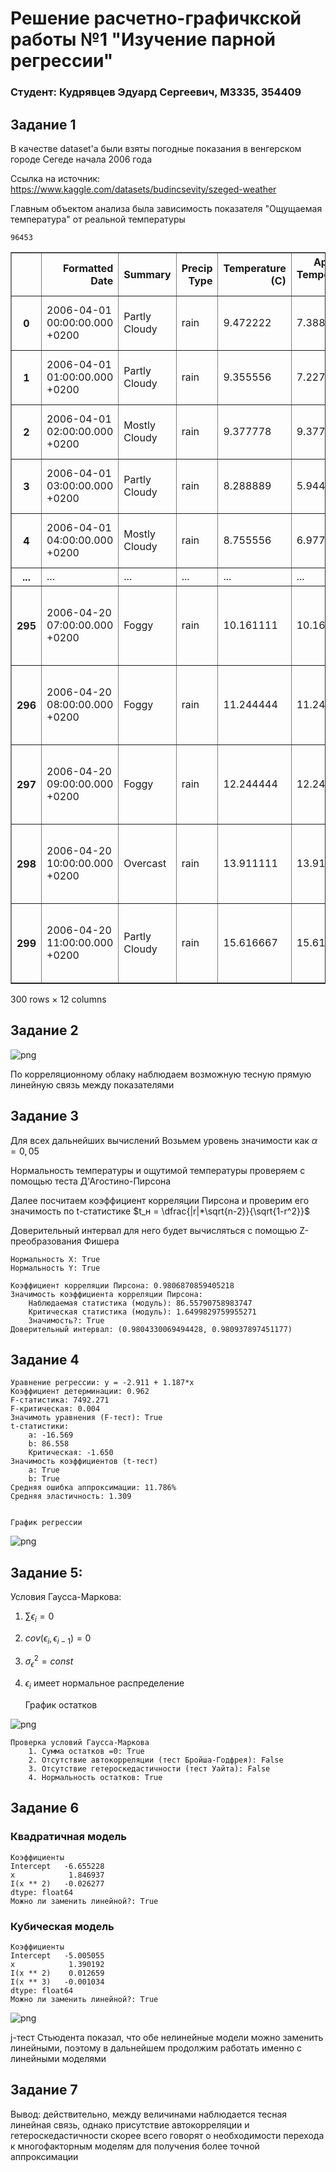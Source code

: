 # Решение расчетно-графичкской работы №1 "Изучение парной регрессии"
### Студент: Кудрявцев Эдуард Сергеевич, M3335, 354409

## Задание 1
В качестве dataset'а были взяты погодные показания в венгерском городе Сегеде начала 2006 года

Ссылка на источник: https://www.kaggle.com/datasets/budincsevity/szeged-weather

Главным объектом анализа была зависимость показателя "Ощущаемая температура" от реальной температуры

    96453





<div>
<style scoped>
    .dataframe tbody tr th:only-of-type {
        vertical-align: middle;
    }

    .dataframe tbody tr th {
        vertical-align: top;
    }

    .dataframe thead th {
        text-align: right;
    }
</style>
<table border="1" class="dataframe">
  <thead>
    <tr style="text-align: right;">
      <th></th>
      <th>Formatted Date</th>
      <th>Summary</th>
      <th>Precip Type</th>
      <th>Temperature (C)</th>
      <th>Apparent Temperature (C)</th>
      <th>Humidity</th>
      <th>Wind Speed (km/h)</th>
      <th>Wind Bearing (degrees)</th>
      <th>Visibility (km)</th>
      <th>Loud Cover</th>
      <th>Pressure (millibars)</th>
      <th>Daily Summary</th>
    </tr>
  </thead>
  <tbody>
    <tr>
      <th>0</th>
      <td>2006-04-01 00:00:00.000 +0200</td>
      <td>Partly Cloudy</td>
      <td>rain</td>
      <td>9.472222</td>
      <td>7.388889</td>
      <td>0.89</td>
      <td>14.1197</td>
      <td>251.0</td>
      <td>15.8263</td>
      <td>0.0</td>
      <td>1015.13</td>
      <td>Partly cloudy throughout the day.</td>
    </tr>
    <tr>
      <th>1</th>
      <td>2006-04-01 01:00:00.000 +0200</td>
      <td>Partly Cloudy</td>
      <td>rain</td>
      <td>9.355556</td>
      <td>7.227778</td>
      <td>0.86</td>
      <td>14.2646</td>
      <td>259.0</td>
      <td>15.8263</td>
      <td>0.0</td>
      <td>1015.63</td>
      <td>Partly cloudy throughout the day.</td>
    </tr>
    <tr>
      <th>2</th>
      <td>2006-04-01 02:00:00.000 +0200</td>
      <td>Mostly Cloudy</td>
      <td>rain</td>
      <td>9.377778</td>
      <td>9.377778</td>
      <td>0.89</td>
      <td>3.9284</td>
      <td>204.0</td>
      <td>14.9569</td>
      <td>0.0</td>
      <td>1015.94</td>
      <td>Partly cloudy throughout the day.</td>
    </tr>
    <tr>
      <th>3</th>
      <td>2006-04-01 03:00:00.000 +0200</td>
      <td>Partly Cloudy</td>
      <td>rain</td>
      <td>8.288889</td>
      <td>5.944444</td>
      <td>0.83</td>
      <td>14.1036</td>
      <td>269.0</td>
      <td>15.8263</td>
      <td>0.0</td>
      <td>1016.41</td>
      <td>Partly cloudy throughout the day.</td>
    </tr>
    <tr>
      <th>4</th>
      <td>2006-04-01 04:00:00.000 +0200</td>
      <td>Mostly Cloudy</td>
      <td>rain</td>
      <td>8.755556</td>
      <td>6.977778</td>
      <td>0.83</td>
      <td>11.0446</td>
      <td>259.0</td>
      <td>15.8263</td>
      <td>0.0</td>
      <td>1016.51</td>
      <td>Partly cloudy throughout the day.</td>
    </tr>
    <tr>
      <th>...</th>
      <td>...</td>
      <td>...</td>
      <td>...</td>
      <td>...</td>
      <td>...</td>
      <td>...</td>
      <td>...</td>
      <td>...</td>
      <td>...</td>
      <td>...</td>
      <td>...</td>
      <td>...</td>
    </tr>
    <tr>
      <th>295</th>
      <td>2006-04-20 07:00:00.000 +0200</td>
      <td>Foggy</td>
      <td>rain</td>
      <td>10.161111</td>
      <td>10.161111</td>
      <td>0.99</td>
      <td>0.3381</td>
      <td>81.0</td>
      <td>0.4347</td>
      <td>0.0</td>
      <td>1013.61</td>
      <td>Foggy starting overnight continuing until morn...</td>
    </tr>
    <tr>
      <th>296</th>
      <td>2006-04-20 08:00:00.000 +0200</td>
      <td>Foggy</td>
      <td>rain</td>
      <td>11.244444</td>
      <td>11.244444</td>
      <td>0.98</td>
      <td>2.7531</td>
      <td>358.0</td>
      <td>0.6923</td>
      <td>0.0</td>
      <td>1013.90</td>
      <td>Foggy starting overnight continuing until morn...</td>
    </tr>
    <tr>
      <th>297</th>
      <td>2006-04-20 09:00:00.000 +0200</td>
      <td>Foggy</td>
      <td>rain</td>
      <td>12.244444</td>
      <td>12.244444</td>
      <td>0.99</td>
      <td>2.2540</td>
      <td>152.0</td>
      <td>2.2057</td>
      <td>0.0</td>
      <td>1014.31</td>
      <td>Foggy starting overnight continuing until morn...</td>
    </tr>
    <tr>
      <th>298</th>
      <td>2006-04-20 10:00:00.000 +0200</td>
      <td>Overcast</td>
      <td>rain</td>
      <td>13.911111</td>
      <td>13.911111</td>
      <td>0.92</td>
      <td>8.0983</td>
      <td>135.0</td>
      <td>4.2021</td>
      <td>0.0</td>
      <td>1014.43</td>
      <td>Foggy starting overnight continuing until morn...</td>
    </tr>
    <tr>
      <th>299</th>
      <td>2006-04-20 11:00:00.000 +0200</td>
      <td>Partly Cloudy</td>
      <td>rain</td>
      <td>15.616667</td>
      <td>15.616667</td>
      <td>0.82</td>
      <td>2.2862</td>
      <td>153.0</td>
      <td>6.3112</td>
      <td>0.0</td>
      <td>1014.73</td>
      <td>Foggy starting overnight continuing until morn...</td>
    </tr>
  </tbody>
</table>
<p>300 rows × 12 columns</p>
</div>



## Задание 2


    
![png](pair_regression_files/pair_regression_5_0.png)
    


По корреляционному облаку наблюдаем возможную тесную прямую линейную связь между показателями

## Задание 3

Для всех дальнейших вычислений Возьмем уровень значимости как $\alpha=0,05$

Нормальность температуры и ощутимой температуры проверяем с помощью теста Д'Агостино-Пирсона

Далее посчитаем коэффициент корреляции Пирсона и проверим его значимость по t-статистике $t_н = \dfrac{|r|*\sqrt{n-2}}{\sqrt{1-r^2}}$

Доверительный интервал для него будет вычисляться с помощью Z-преобразования Фишера

    Нормальность X: True
    Нормальность Y: True
    
    Коэффициент корреляции Пирсона: 0.9806870859405218
    Значимость коэффициента корреляции Пирсона:
        Наблюдаемая статистика (модуль): 86.55790758983747
        Критическая статистика (модуль): 1.6499829759955271
        Значимость?: True
    Доверительный интервал: (0.9804330069494428, 0.980937897451177)


## Задание 4

    Уравнение регрессии: y = -2.911 + 1.187*x
    Коэффициент детерминации: 0.962
    F-статистика: 7492.271
    F-критическая: 0.004
    Значимоть уравнения (F-тест): True
    t-статистики: 
        a: -16.569
        b: 86.558
        Критическая: -1.650
    Значимость коэффициентов (t-тест)
        a: True
        b: True
    Средняя ошибка аппроксимации: 11.786%
    Средняя эластичность: 1.309


    График регрессии



    
![png](pair_regression_files/pair_regression_11_1.png)
    


## Задание 5:

Условия Гаусса-Маркова:
1. $\sum \epsilon_i=0$
2. $cov(\epsilon_i, \epsilon_{i-1}) = 0$
3. $\sigma^2_{\epsilon} = const$
4. $\epsilon_i$ имеет нормальное распределение

    График остатков



    
![png](pair_regression_files/pair_regression_13_1.png)
    


    Проверка условий Гаусса-Маркова
        1. Cумма остатков =0: True
        2. Отсутствие автокорреляции (тест Бройша-Годфрея): False
        3. Отсутствие гетероскедастичности (тест Уайта): False
        4. Нормальность остатков: True


## Задание 6

### Квадратичная модель

    Коэффициенты
    Intercept   -6.655228
    x            1.846937
    I(x ** 2)   -0.026277
    dtype: float64
    Можно ли заменить линейной?: True


### Кубическая модель

    Коэффициенты
    Intercept   -5.005055
    x            1.390192
    I(x ** 2)    0.012659
    I(x ** 3)   -0.001034
    dtype: float64
    Можно ли заменить линейной?: True



    
![png](pair_regression_files/pair_regression_21_0.png)
    


j-тест Стьюдента показал, что обе нелинейные модели можно заменить линейными, поэтому в дальнейшем продолжим работать именно с линейными моделями

## Задание 7

Вывод: действительно, между величинами наблюдается тесная линейная связь, однако присутствие автокорреляции и гетероскедастичности скорее всего говорят о необходимости перехода к многофакторным моделям для получения более точной аппроксимации
